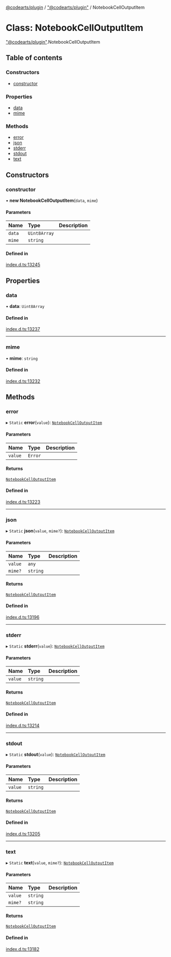 [@codearts/plugin](../README.md) / ["@codearts/plugin"](../modules/_codearts_plugin_.md) / NotebookCellOutputItem

# Class: NotebookCellOutputItem

["@codearts/plugin"](../modules/_codearts_plugin_.md).NotebookCellOutputItem

## Table of contents

### Constructors

- [constructor](codearts_plugin_.NotebookCellOutputItem.md#constructor)

### Properties

- [data](codearts_plugin_.NotebookCellOutputItem.md#data)
- [mime](codearts_plugin_.NotebookCellOutputItem.md#mime)

### Methods

- [error](codearts_plugin_.NotebookCellOutputItem.md#error)
- [json](codearts_plugin_.NotebookCellOutputItem.md#json)
- [stderr](codearts_plugin_.NotebookCellOutputItem.md#stderr)
- [stdout](codearts_plugin_.NotebookCellOutputItem.md#stdout)
- [text](codearts_plugin_.NotebookCellOutputItem.md#text)

## Constructors

### constructor

• **new NotebookCellOutputItem**(`data`, `mime`)

#### Parameters

| Name | Type | Description |
| :------ | :------ | :------ |
| `data` | `Uint8Array` |  |
| `mime` | `string` |  |

#### Defined in

[index.d.ts:13245](https://github.com/huaweicloud/cloudide-plugin-api/blob/3b0eee8/index.d.ts#L13245)

## Properties

### data

• **data**: `Uint8Array`

#### Defined in

[index.d.ts:13237](https://github.com/huaweicloud/cloudide-plugin-api/blob/3b0eee8/index.d.ts#L13237)

___

### mime

• **mime**: `string`

#### Defined in

[index.d.ts:13232](https://github.com/huaweicloud/cloudide-plugin-api/blob/3b0eee8/index.d.ts#L13232)

## Methods

### error

▸ `Static` **error**(`value`): [`NotebookCellOutputItem`](codearts_plugin_.NotebookCellOutputItem.md)

#### Parameters

| Name | Type | Description |
| :------ | :------ | :------ |
| `value` | `Error` |  |

#### Returns

[`NotebookCellOutputItem`](codearts_plugin_.NotebookCellOutputItem.md)

#### Defined in

[index.d.ts:13223](https://github.com/huaweicloud/cloudide-plugin-api/blob/3b0eee8/index.d.ts#L13223)

___

### json

▸ `Static` **json**(`value`, `mime?`): [`NotebookCellOutputItem`](codearts_plugin_.NotebookCellOutputItem.md)

#### Parameters

| Name | Type | Description |
| :------ | :------ | :------ |
| `value` | `any` |  |
| `mime?` | `string` |  |

#### Returns

[`NotebookCellOutputItem`](codearts_plugin_.NotebookCellOutputItem.md)

#### Defined in

[index.d.ts:13196](https://github.com/huaweicloud/cloudide-plugin-api/blob/3b0eee8/index.d.ts#L13196)

___

### stderr

▸ `Static` **stderr**(`value`): [`NotebookCellOutputItem`](codearts_plugin_.NotebookCellOutputItem.md)

#### Parameters

| Name | Type | Description |
| :------ | :------ | :------ |
| `value` | `string` |  |

#### Returns

[`NotebookCellOutputItem`](codearts_plugin_.NotebookCellOutputItem.md)

#### Defined in

[index.d.ts:13214](https://github.com/huaweicloud/cloudide-plugin-api/blob/3b0eee8/index.d.ts#L13214)

___

### stdout

▸ `Static` **stdout**(`value`): [`NotebookCellOutputItem`](codearts_plugin_.NotebookCellOutputItem.md)

#### Parameters

| Name | Type | Description |
| :------ | :------ | :------ |
| `value` | `string` |  |

#### Returns

[`NotebookCellOutputItem`](codearts_plugin_.NotebookCellOutputItem.md)

#### Defined in

[index.d.ts:13205](https://github.com/huaweicloud/cloudide-plugin-api/blob/3b0eee8/index.d.ts#L13205)

___

### text

▸ `Static` **text**(`value`, `mime?`): [`NotebookCellOutputItem`](codearts_plugin_.NotebookCellOutputItem.md)

#### Parameters

| Name | Type | Description |
| :------ | :------ | :------ |
| `value` | `string` |  |
| `mime?` | `string` |  |

#### Returns

[`NotebookCellOutputItem`](codearts_plugin_.NotebookCellOutputItem.md)

#### Defined in

[index.d.ts:13182](https://github.com/huaweicloud/cloudide-plugin-api/blob/3b0eee8/index.d.ts#L13182)
